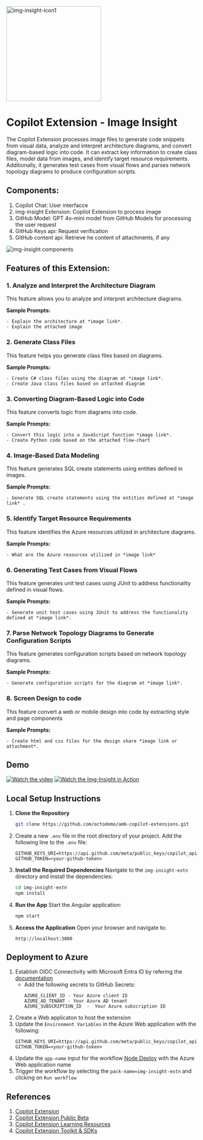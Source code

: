
<img width="250" alt="img-insight-icon1" src="https://github.com/user-attachments/assets/4b1a1595-6a59-4d49-b363-486d518bace7" />

# Copilot Extension - Image Insight

The Copilot Extension processes image files to generate code snippets from visual data, analyze and interpret architecture diagrams, and convert diagram-based logic into code. It can extract key information to create class files, model data from images, and identify target resource requirements. Additionally, it generates test cases from visual flows and parses network topology diagrams to produce configuration scripts.

## Components:

   1. Copilot Chat: User interfacce
   2. img-insight Extension: Copilot Extension to process image
   3. GitHub Model: GPT 4o-mini model from GitHub Models for processing the user request
   4. GitHub Keys api: Request verification
   5. GitHub content api: Retrieve he content of attachments, if any

![img-insight components](https://github.com/user-attachments/assets/d5a1f857-7a37-4f5f-a70c-6f220730d74d)

## Features of this Extension:

  ### 1. Analyze and Interpret the Architecture Diagram
   This feature allows you to analyze and interpret architecture diagrams.

  **Sample Prompts:**
  ```
  - Explain the architecture at *image link*.
  - Explain the attached image 
  ```
  
  ### 2. Generate Class Files
  This feature helps you generate class files based on diagrams.
  
  **Sample Prompts:**
  ```
  - Create C# class files using the diagram at *image link*.
  - Create Java class files based on attached diagram
  ```
  
  ### 3. Converting Diagram-Based Logic into Code
  This feature converts logic from diagrams into code.
  
  **Sample Prompts:**
  ```
  - Convert this logic into a JavaScript function *image link*.
  - Create Python code based on the attached flow-chart
  ```
  
  ### 4. Image-Based Data Modeling
  This feature generates SQL create statements using entities defined in images.
  
  **Sample Prompts:**
  ```
  - Generate SQL create statements using the entities defined at *image link* .
  ```
  
  ### 5. Identify Target Resource Requirements
  This feature identifies the Azure resources utilized in architecture diagrams.
  
  **Sample Prompts:**
  ```
  - What are the Azure resources utilized in *image link* 
  ```
  
  ### 6. Generating Test Cases from Visual Flows
  This feature generates unit test cases using JUnit to address functionality defined in visual flows.
  
  **Sample Prompts:**
  ```
  - Generate unit test cases using JUnit to address the functionality defined at *image link*.
  ```
  
  ### 7. Parse Network Topology Diagrams to Generate Configuration Scripts
  This feature generates configuration scripts based on network topology diagrams.
  
  **Sample Prompts:**
  ```
  - Generate configuration scripts for the diagram at *image link*.
  ```

 ### 8. Screen Design to code
  This feature convert a web or mobile design into code by extracting style and page components
  
  **Sample Prompts:**
  ```
  - Create html and css files for the design share *image link or attachment*.
  ```

## Demo

[![Watch the video](../assets/img-insight-screenshot.png)]()
[![Watch the Img-Insight in Action](https://img.youtube.com/vi/-3cPBgp59v0/0.jpg)](https://www.youtube.com/watch?v=-3cPBgp59v0)

## Local Setup Instructions

1. **Clone the Repository**
   ```bash
   git clone https://github.com/octodemo/amb-copilot-extensions.git
   
   ```
2. Create a new `.env` file in the root directory of your project.
   Add the following line to the `.env` file:

    ```properties
    GITHUB_KEYS_URI=https://api.github.com/meta/public_keys/copilot_api
    GITHUB_TOKEN=<your-github-token>
    ```

3. **Install the Required Dependencies**
   Navigate to the `img-insight-extn` directory and install the dependencies:
   ```bash
   cd img-insight-extn
   npm install
   ```

4. **Run the App**
   Start the Angular application:
   ```bash
   npm start
   ```

5. **Access the Application**
   Open your browser and navigate to:
   ```
   http://localhost:3000
   ```

## Deployment to Azure
1. Establish OIDC Connectivity with Microsoft Entra ID by refering the [documentation](https://docs.github.com/en/actions/security-for-github-actions/security-hardening-your-deployments/about-security-hardening-with-openid-connect#getting-started-with-oidc)
   - Add the following secrets to GitHub Secrets:
     ```properties
     AZURE_CLIENT_ID - Your Azure client ID
     AZURE_AD_TENANT - Your Azure AD tenant
     AZURE_SUBSCRIPTION_ID  -  Your Azure subscription ID
     ```
2. Create a Web applicaton to host the extension
3. Update the `Environment Variables` in the Azure Web application with the following:
   ```properties
   GITHUB_KEYS_URI=https://api.github.com/meta/public_keys/copilot_api
   GITHUB_TOKEN=<your-github-token>
   ``` 
4. Update the `app-name` input for the workflow [Node Deploy](.github/workflows/node-deploy.yml) with the Azure Web application name
5. Trigger the workflow by selecting the `pack-name=img-insight-extn` and clicking on `Run workflow`


## References
1. [Copilot Extension](https://github.com/features/copilot/extensions)
2. [Copilot Extension Public Beta](https://github.blog/news-insights/product-news/enhancing-the-github-copilot-ecosystem-with-copilot-extensions-now-in-public-beta/)
3. [Copilot Extension Learning Resources](https://resources.github.com/learn/pathways/copilot/extensions/essentials-of-github-copilot-extensions/)
4. [Copilot Extension Toolkit & SDKs](https://github.com/copilot-extensions)